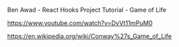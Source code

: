 Ben Awad - React Hooks Project Tutorial - Game of Life

https://www.youtube.com/watch?v=DvVt11mPuM0

https://en.wikipedia.org/wiki/Conway%27s_Game_of_Life
